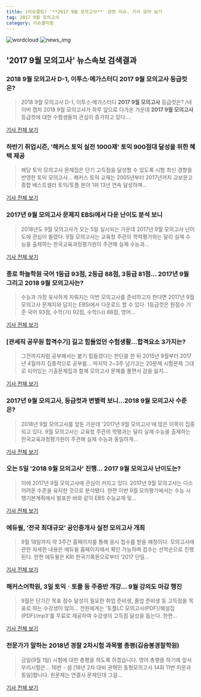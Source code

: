 ```yaml
---
title: (이슈클립) '**2017 9월 모의고사**' 관련 이슈, 기사 모아 보기
tag: 2017 9월 모의고사
category: 이슈클리핑
---
```

![wordcloud](https://s3.ap-northeast-2.amazonaws.com/lyrics101-wordcloud/2018-09-04-1536072047.png)
![news_img](https://user-images.githubusercontent.com/42597476/44507050-1206f400-a6e4-11e8-8d98-7ffbfebb353f.png)
## **'**2017 9월 모의고사**'** 뉴스속보 검색결과
### 2018 9월 모의고사 D-1, 이투스·메가스터디 **2017 9월 모의고사** 등급컷은?

>2018 9월 모의고사 D-1, 이투스·메가스터디 **2017 9월 모의고사** 등급컷은? /네이버 캡처  2018 9월 모의고사가 하루 앞으로 다가온 가운데 **2017 9월 모의고사** 등급컷에 대한 수험생들의 관심이 증가하고 있다....

<a href="http://www.kyeongin.com/main/view.php?key=20180904001939581" target="_blank">기사 전체 보기</a>

### 하반기 취업시즌, '해커스 토익 실전 1000제' 토익 900점대 달성을 위한 혜택 제공

>해당 토익 모의고사 문제집은 단기 고득점을 달성할 수 있도록 시험 최신 경향을 반영한 토익 모의고사... 해커스 토익 교재는 2005년부터 2017년까지 교보문고 종합 베스트셀러 토익/토플 분야 1위 13년 연속 달성하며...

<a href="http://www.newsworks.co.kr/news/articleView.html?idxno=212849" target="_blank">기사 전체 보기</a>

### 2017년 9월 모의고사 문제지 EBSi에서 다운 난이도 분석 보니

>2018년도 9월 모의고사가 오는 5일 실시되는 가운데 2017년 9월 모의고사 난이도에 관심이 쏠렸다. 9월 모의고사는 교육청 주관의 학력평가와는 달리 실제 수능을 출제하는 한국교육과정평가원이 주관해 실제 수능과...

<a href="http://www.kookje.co.kr/news2011/asp/newsbody.asp?code=0300&key=20180904.99099001063" target="_blank">기사 전체 보기</a>

### 종로 하늘학원 국어 1등급 93점, 2등급 88점, 3등급 81점... 2017년 9월 그리고 2018 9월 모의고사는?

>수능과 가장 유사하게 치뤄지는 이번 모의고사를 준비하고자 한다면 2017년 9월 모의고사 문제지와 답지는 EBSi에서 다운로드 할 수 있다. 1등급컷은 원점수 기준 국어 93점, 수학(가) 92점, 수학(나) 88점, 영어...

<a href="http://www.g-enews.com/ko-kr/news/article/news_all/2018090407372992424e4869c120_1/article.html" target="_blank">기사 전체 보기</a>

### [관세직 공무원 합격수기] 길고 힘들었던 수험생활…합격요소 3가지는?

>그전까지처럼 공부해서는 붙기 힘들겠다는 판단을 한 뒤 2015년 9월부터 2017년 4월까지 집중적으로 공부를... 마지막 2~3주 남기고는 20문제 시험문제 그대로 되어있는 기출문제집과 함께 모의고사 문제를 풀면서 감을 잃지...

<a href="http://www.joseilbo.com/news/news_read.php?uid=360097&class=8&grp=" target="_blank">기사 전체 보기</a>

### 2017년 9월 모의고사, 등급컷과 변별력 보니…2018 9월 모의고사 수준은?

>2018년 9월 모의고사를 앞둔 가운데 '2017년 9월 모의고사'에 많은 이목이 집중되고 있다.   9월 모의고사는 교육청 주관의 학평과는 달리 실제 수능을 출제하는 한국교육과정평가원이 주관해 실제 수능과 동일하게...

<a href="http://www.topstarnews.net/news/articleView.html?idxno=476134" target="_blank">기사 전체 보기</a>

### 오는 5일 '2018 9월 모의고사' 진행… **2017 9월 모의고사** 난이도는?

>이에 2017년 9월 모의고사에 관심이 커지고 있다. 2017년 9월 모의고사는 다소 어려운 수준을 유지한 것으로 분석됐다.   한편 이번 9월 모의평가에서는 수능 시행기본계획에서 발표한 바와 같이 EBS 수능교재 및...

<a href="http://www.topdaily.kr/news/articleView.html?idxno=55137" target="_blank">기사 전체 보기</a>

### 에듀윌, ‘전국 최대규모’ 공인중개사 실전 모의고사 개최

>9월 18일까지 약 3주간 홈페이지를 통해 응시 접수를 받을 예정이다. 모의고사에 관한 자세한 내용은 에듀윌 홈페이지에서 확인 가능하며 접수는 선착순으로 진행된다. 한편 에듀윌은 KRI 한국기록원으로부터 ‘2017 단일...

<a href="http://www.tourtimes.net/sub_read.html?uid=50012&section=sc40" target="_blank">기사 전체 보기</a>

### 해커스어학원, 3일 토익ㆍ토플 등 주중반 개강… 9월 강의도 마감 행진

>9월은 단기간 목표 점수 달성이 필요한 취업 준비생, 졸업 준비생 등 고득점을 목표로 하는 수강생이 많이... 전원에게는 '토플LC 모의고사(PDF)/해설집(PDF)/mp3'를 무료로 제공하여 수강생의 고득점 달성을 돕는다. 한편...

<a href="http://leaders.asiae.co.kr/news/articleView.html?idxno=73786" target="_blank">기사 전체 보기</a>

### 전문가가 말하는 2018년 경찰 2차시험 과목별 총평(김승봉경찰학원)

>금일(9월 1일) 시험에 대한 총평을 하도록 하겠습니다. 영어 총평을 하기에 앞서 우리시험은... 16번 - 샘 [18년 2차 대비 권혁민 동형모의고사 14회 11번 지문과 동일]합니다. 원문제는 연결사 문제인데 그걸...

<a href="http://www.lec.co.kr/news/articleView.html?idxno=48559" target="_blank">기사 전체 보기</a>


